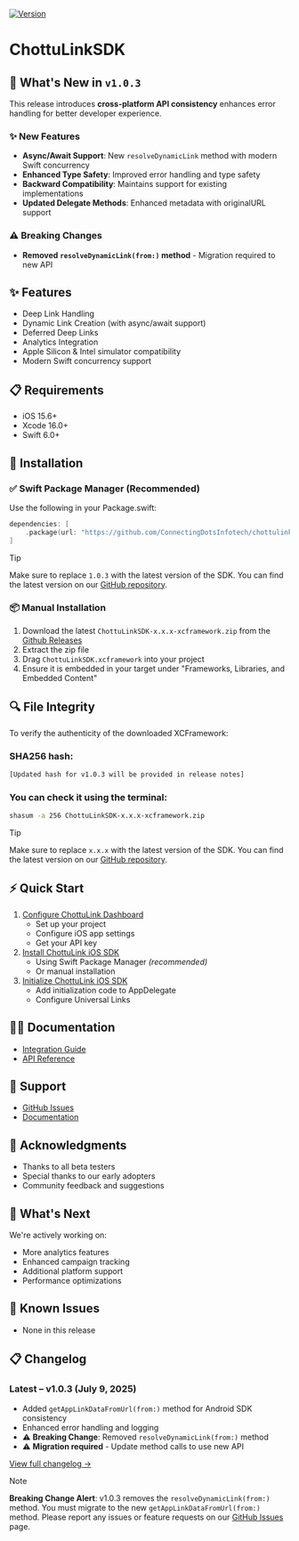 [![Version](https://img.shields.io/badge/version-1.0.3-blue.svg)](https://github.com/yourusername/ChottuLinkSDK/releases)
# ChottuLinkSDK

## 🚀 What's New in `v1.0.3`

This release introduces **cross-platform API consistency** enhances error handling for better developer experience.

### ✨ New Features
- **Async/Await Support**: New `resolveDynamicLink` method with modern Swift concurrency
- **Enhanced Type Safety**: Improved error handling and type safety
- **Backward Compatibility**: Maintains support for existing implementations
- **Updated Delegate Methods**: Enhanced metadata with originalURL support

### ⚠️ Breaking Changes
- **Removed `resolveDynamicLink(from:)` method** - Migration required to new API

## ✨ Features

- Deep Link Handling
- Dynamic Link Creation (with async/await support)
- Deferred Deep Links
- Analytics Integration
- Apple Silicon & Intel simulator compatibility
- Modern Swift concurrency support

## 📋 Requirements

- iOS 15.6+
- Xcode 16.0+
- Swift 6.0+

## 🚀 Installation

### ✅ Swift Package Manager (Recommended)

Use the following in your Package.swift:

```swift
dependencies: [
    .package(url: "https://github.com/ConnectingDotsInfotech/chottulink-ios-sdk", from: "1.0.3")
]
```
> [!TIP]
> Make sure to replace `1.0.3` with the latest version of the SDK. You can find the latest version on our [GitHub repository](https://github.com/ConnectingDotsInfotech/chottulink-ios-sdk/releases).

### 📦 Manual Installation

1. Download the latest `ChottuLinkSDK-x.x.x-xcframework.zip` from the [Github Releases](https://github.com/ConnectingDotsInfotech/chottulink-ios-sdk/releases)
2. Extract the zip file
3. Drag `ChottuLinkSDK.xcframework` into your project
4. Ensure it is embedded in your target under "Frameworks, Libraries, and Embedded Content"

## 🔍 File Integrity

To verify the authenticity of the downloaded XCFramework:

### SHA256 hash:

```txt
[Updated hash for v1.0.3 will be provided in release notes]
```

### You can check it using the terminal:

```bash
shasum -a 256 ChottuLinkSDK-x.x.x-xcframework.zip
```

> [!TIP]
> Make sure to replace `x.x.x` with the latest version of the SDK. You can find the latest version on our [GitHub repository](https://github.com/ConnectingDotsInfotech/chottulink-ios-sdk/releases).

## ⚡ Quick Start

1. [Configure ChottuLink Dashboard](https://docs.chottulink.com/get-started/ios-setup#-configure-chottulink-dashboard)
    - Set up your project
    - Configure iOS app settings
    - Get your API key
2. [Install ChottuLink iOS SDK](https://docs.chottulink.com/get-started/ios-setup#-installation)
    - Using Swift Package Manager _(recommended)_
    - Or manual installation
3. [Initialize ChottuLink iOS SDK](https://docs.chottulink.com/get-started/ios-setup#-initialize-the-chottulink-sdk)
    - Add initialization code to AppDelegate
    - Configure Universal Links

## 🧑‍💻 Documentation

- [Integration Guide](https://docs.chottulink.com/get-started/ios-setup)
- [API Reference](https://docs.chottulink.com/create-dynamic-links/rest-api-create)

## 🤝 Support

- [GitHub Issues](https://github.com/ConnectingDotsInfotech/chottulink-ios-sdk/issues)
- [Documentation](https://docs.chottulink.com)

## 🙏 Acknowledgments

- Thanks to all beta testers
- Special thanks to our early adopters
- Community feedback and suggestions

## 🎯 What's Next

We're actively working on:
- More analytics features
- Enhanced campaign tracking
- Additional platform support
- Performance optimizations

## 🐛 Known Issues

- None in this release

## 📋 Changelog

### Latest – v1.0.3 (July 9, 2025)

- Added `getAppLinkDataFromUrl(from:)` method for Android SDK consistency
- Enhanced error handling and logging
- ⚠️ **Breaking Change**: Removed `resolveDynamicLink(from:)` method
- ⚠️ **Migration required** - Update method calls to use new API

[View full changelog →](https://github.com/ConnectingDotsInfotech/chottulink-ios-sdk/blob/main/CHANGELOG.md)

> [!NOTE]
> **Breaking Change Alert**: v1.0.3 removes the `resolveDynamicLink(from:)` method. You must migrate to the new `getAppLinkDataFromUrl(from:)` method.
> Please report any issues or feature requests on our [GitHub Issues](https://github.com/ConnectingDotsInfotech/chottulink-ios-sdk/issues) page.
